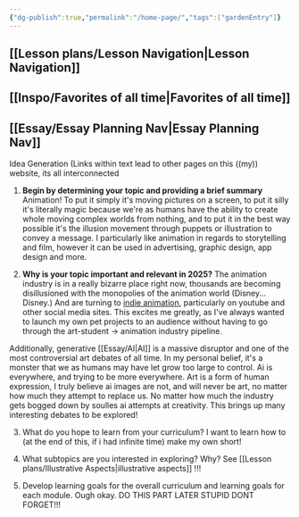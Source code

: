 ```yaml
---
{"dg-publish":true,"permalink":"/home-page/","tags":["gardenEntry"]}
---
```


## [[Lesson plans/Lesson Navigation\|Lesson Navigation]]
## [[Inspo/Favorites of all time\|Favorites of all time]]
## [[Essay/Essay Planning Nav\|Essay Planning Nav]]



Idea Generation
(Links within text lead to other pages on this ((my)) website, its all interconnected

1. **Begin by determining your topic and providing a brief summary**
Animation! To put it simply it's moving pictures on a screen, to put it silly it's literally magic because we're as humans have the ability to create whole moving complex worlds from nothing, and to put it in the best way possible it's the illusion movement through puppets or illustration to convey a message.
I particularly like animation in regards to storytelling and film, however it can be used in advertising, graphic design, app design and more.


2. **Why is your topic important and relevant in 2025?**
The animation industry is in a really bizarre place right now, thousands are becoming disillusioned with the monopolies of the animation world (Disney... Disney.) And are turning to [indie animation](obsidian://open?vault=Animation%20Curriculum&file=Inspo%2FFavorites%20of%20all%20time), particularly on youtube and other social media sites. This excites me greatly, as I've always wanted to launch my own pet projects to an audience without having to go through the art-student -> animation industry pipeline.

Additionally, generative [[Essay/AI\|AI]] is a massive disruptor and one of the most controversial art debates of all time. In my personal belief, it's a monster that we as humans may have let grow too large to control. Ai is everywhere, and trying to be more everywhere. Art is a form of human expression, I truly believe ai images are not, and will never be art, no matter how much they attempt to replace us. No matter how much the industry gets bogged down by soulles ai attempts at creativity.
This brings up many interesting debates to be explored!


3. What do you hope to learn from your curriculum?
I want to learn how to (at the end of this, if i had infinite time) make my own short!


4. What subtopics are you interested in exploring? Why?
See [[Lesson plans/Illustrative Aspects\|illustrative aspects]] !!!

5. Develop learning goals for the overall curriculum and learning goals for each module.
Ough okay. DO THIS PART LATER STUPID DONT FORGET!!!